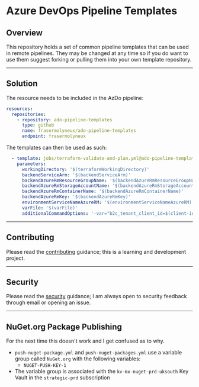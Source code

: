 # Azure DevOps Pipeline Templates

## Overview

This repository holds a set of common pipeline templates that can be used in remote pipelines. They may be changed at any time so if you do want to use them suggest forking or pulling them into your own template repository.

---

## Solution

The resource needs to be included in the AzDo pipeline:

```yaml
resources:
  repositories:
    - repository: ado-pipeline-templates
      type: github
      name: frasermolyneux/ado-pipeline-templates
      endpoint: frasermolyneux
```

The templates can then be used as such:

```yaml
  - template: jobs/terraform-validate-and-plan.yml@ado-pipeline-templates
    parameters:
      workingDirectory: '$(terraformWorkingDirectory)'
      backendServiceArm: '$(backendServiceArm)'
      backendAzureRmResourceGroupName: '$(backendAzureRmResourceGroupName)'
      backendAzureRmStorageAccountName: '$(backendAzureRmStorageAccountName)'
      backendAzureRmContainerName: '$(backendAzureRmContainerName)'
      backendAzureRmKey: '$(backendAzureRmKey)'
      environmentServiceNameAzureRM: '$(environmentServiceNameAzureRM)'
      varFile: '$(varFile)'
      additionalCommandOptions: '-var="b2c_tenant_client_id=$(client-id)" -var="b2c_tenant_client_secret=$(client-secret)"'
```

---

## Contributing

Please read the [contributing](CONTRIBUTING.md) guidance; this is a learning and development project.

---

## Security

Please read the [security](SECURITY.md) guidance; I am always open to security feedback through email or opening an issue.

---

## NuGet.org Package Publishing

For the next time this doesn't work and I get confused as to why.

* `push-nuget-package.yml` and `push-nuget-packages.yml` use a variable group called `NuGet.org` with the following variables:
  * `NUGET-PUSH-KEY-1`
* The variable group is associated with the `kv-mx-nuget-prd-uksouth` Key Vault in the `strategic-prd` subscription
